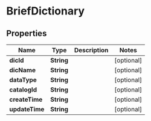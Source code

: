 

# BriefDictionary


## Properties

| Name | Type | Description | Notes |
|------------ | ------------- | ------------- | -------------|
|**dicId** | **String** |  |  [optional] |
|**dicName** | **String** |  |  [optional] |
|**dataType** | **String** |  |  [optional] |
|**catalogId** | **String** |  |  [optional] |
|**createTime** | **String** |  |  [optional] |
|**updateTime** | **String** |  |  [optional] |



